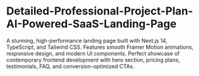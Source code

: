 # Detailed-Professional-Project-Plan-AI-Powered-SaaS-Landing-Page
A stunning, high-performance landing page built with Next.js 14, TypeScript, and Tailwind CSS. Features smooth Framer Motion animations, responsive design, and modern UI components. Perfect showcase of contemporary frontend development with hero section, pricing plans, testimonials, FAQ, and conversion-optimized CTAs.
